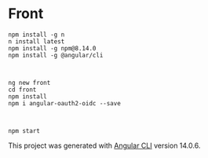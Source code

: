 # Front

```shell
npm install -g n
n install latest
npm install -g npm@8.14.0
npm install -g @angular/cli



ng new front
cd front
npm install
npm i angular-oauth2-oidc --save



npm start

```


This project was generated with [Angular CLI](https://github.com/angular/angular-cli) version 14.0.6.

